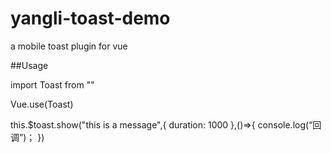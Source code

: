 # yangli-toast-demo

a mobile toast plugin for vue

##Usage

import Toast from ""

Vue.use(Toast)

this.$toast.show("this is a message",{
    duration: 1000
    },()=>{
    console.log(“回调”)；
})
